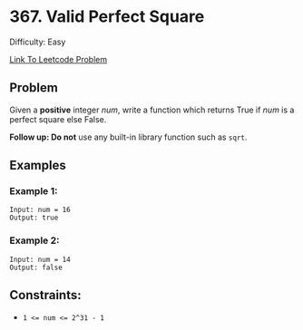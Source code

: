 # 367. Valid Perfect Square
Difficulty: Easy

[Link To Leetcode Problem](https://leetcode.com/problems/valid-perfect-square/)

## Problem
Given a **positive** integer *num*, write a function which returns True if *num* is a perfect square else False.

**Follow up: Do not** use any built-in library function such as `sqrt`.

## Examples
### Example 1:
```
Input: num = 16
Output: true
```
### Example 2:
```
Input: num = 14
Output: false
```

## Constraints:
- `1 <= num <= 2^31 - 1`